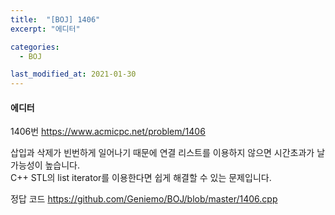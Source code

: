 ```yaml
---
title:  "[BOJ] 1406"
excerpt: "에디터"

categories:
  - BOJ

last_modified_at: 2021-01-30
---
```


#### 에디터

1406번 <https://www.acmicpc.net/problem/1406>

삽입과 삭제가 빈번하게 일어나기 때문에 연결 리스트를 이용하지 않으면 시간초과가 날 가능성이 높습니다.<br>
C++ STL의 list iterator를 이용한다면 쉽게 해결할 수 있는 문제입니다.

정답 코드 <https://github.com/Geniemo/BOJ/blob/master/1406.cpp>